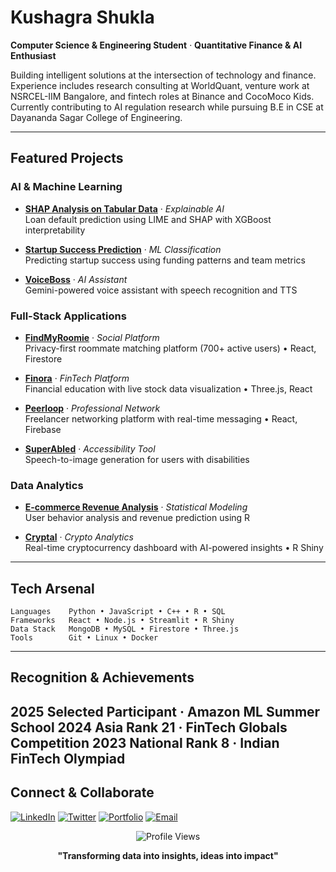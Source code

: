 # Kushagra Shukla

**Computer Science & Engineering Student** · **Quantitative Finance & AI Enthusiast**

Building intelligent solutions at the intersection of technology and finance. Experience includes research consulting at WorldQuant, venture work at NSRCEL-IIM Bangalore, and fintech roles at Binance and CocoMoco Kids. Currently contributing to AI regulation research while pursuing B.E in CSE at Dayananda Sagar College of Engineering.

---

## Featured Projects

### **AI & Machine Learning**
- **[SHAP Analysis on Tabular Data](https://colab.research.google.com/drive/14Ff9rwQRQWyw5pJwwXm38-qs3VUHjDOt?usp=sharing)** · *Explainable AI*  
  Loan default prediction using LIME and SHAP with XGBoost interpretability

- **[Startup Success Prediction](https://startup-success.streamlit.app/)** · *ML Classification*  
  Predicting startup success using funding patterns and team metrics

- **[VoiceBoss](https://github.com/kushu30/voiceboss)** · *AI Assistant*  
  Gemini-powered voice assistant with speech recognition and TTS

### **Full-Stack Applications**
- **[FindMyRoomie](https://srmfindmyroomie.vercel.app)** · *Social Platform*  
  Privacy-first roommate matching platform (700+ active users) • React, Firestore

- **[Finora](https://finora0.vercel.app/home)** · *FinTech Platform*  
  Financial education with live stock data visualization • Three.js, React

- **[Peerloop](https://peer-loop2-0.vercel.app/)** · *Professional Network*  
  Freelancer networking platform with real-time messaging • React, Firebase

- **[SuperAbled](https://superabled.vercel.app/)** · *Accessibility Tool*  
  Speech-to-image generation for users with disabilities

### **Data Analytics**
- **[E-commerce Revenue Analysis](https://ecom-kushu.netlify.app/)** · *Statistical Modeling*  
  User behavior analysis and revenue prediction using R

- **[Cryptal](https://cryptal.shinyapps.io/cryptal/)** · *Crypto Analytics*  
  Real-time cryptocurrency dashboard with AI-powered insights • R Shiny

---

## Tech Arsenal

```
Languages    Python • JavaScript • C++ • R • SQL
Frameworks   React • Node.js • Streamlit • R Shiny
Data Stack   MongoDB • MySQL • Firestore • Three.js
Tools        Git • Linux • Docker
```

---

## Recognition & Achievements

2025 Selected Participant · Amazon ML Summer School
2024 Asia Rank 21 · FinTech Globals Competition
2023 National Rank 8 · Indian FinTech Olympiad
---

## Connect & Collaborate

[![LinkedIn](https://img.shields.io/badge/LinkedIn-0077B5?style=for-the-badge&logo=linkedin&logoColor=white)](https://linkedin.com/in/kushu30)
[![Twitter](https://img.shields.io/badge/Twitter-1DA1F2?style=for-the-badge&logo=twitter&logoColor=white)](https://twitter.com/itskushu30)
[![Portfolio](https://img.shields.io/badge/Portfolio-FF5722?style=for-the-badge&logo=About.me&logoColor=white)](https://kushu.vercel.app)
[![Email](https://img.shields.io/badge/Email-D14836?style=for-the-badge&logo=gmail&logoColor=white)](mailto:kushu123456789@gmail.com)

<div align="center">

![Profile Views](https://komarev.com/ghpvc/?username=kushu30&color=0e75b6&style=flat-square)

**"Transforming data into insights, ideas into impact"**

</div>

